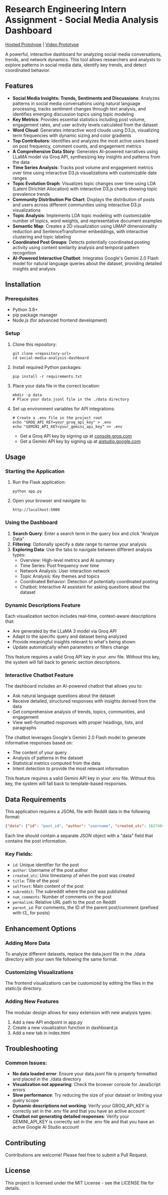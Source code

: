 # Research Engineering Intern Assignment - Social Media Analysis Dashboard

[Hosted Prototype](YOUR_HOSTED_PROTOTYPE_URL_HERE) | [Video Prototype](YOUR_VIDEO_PROTOTYPE_URL_HERE)

A powerful, interactive dashboard for analyzing social media conversations, trends, and network dynamics. This tool allows researchers and analysts to explore patterns in social media data, identify key trends, and detect coordinated behavior.

## Features

- **Social Media Insights: Trends, Sentiments and Discussions**: Analyzes patterns in social media conversations using natural language processing, tracks sentiment changes through text analysis, and identifies emerging discussion topics using topic modeling
- **Key Metrics**: Provides essential statistics including post volume, engagement rates, and user activity levels calculated from the dataset
- **Word Cloud**: Generates interactive word clouds using D3.js, visualizing term frequencies with dynamic sizing and color gradients
- **Top Contributors**: Identifies and analyzes the most active users based on post frequency, comment counts, and engagement metrics
- **A Comprehensive Data Story**: Generates AI-powered narratives using LLaMA model via Groq API, synthesizing key insights and patterns from the data
- **Time Series Analysis**: Tracks post volume and engagement metrics over time using interactive D3.js visualizations with customizable date ranges
- **Topic Evolution Graph**: Visualizes topic changes over time using LDA (Latent Dirichlet Allocation) with interactive D3.js charts showing topic prevalence trends
- **Community Distribution Pie Chart**: Displays the distribution of posts and users across different communities using interactive D3.js visualizations
- **Topic Analysis**: Implements LDA topic modeling with customizable number of topics, word weights, and representative document examples
- **Semantic Map**: Creates a 2D visualization using UMAP dimensionality reduction and SentenceTransformer embeddings, with interactive clustering and topic labeling
- **Coordinated Post Groups**: Detects potentially coordinated posting activity using content similarity analysis and temporal pattern recognition
- **AI-Powered Interactive Chatbot**: Integrates Google's Gemini 2.0 Flash model for natural language queries about the dataset, providing detailed insights and analysis

## Installation

### Prerequisites
- Python 3.8+
- pip package manager
- Node.js (for advanced frontend development)

### Setup

1. Clone this repository:
   ```
   git clone <repository-url>
   cd social-media-analysis-dashboard
   ```

2. Install required Python packages:
   ```
   pip install -r requirements.txt
   ```

3. Place your data file in the correct location:
   ```
   mkdir -p data
   # Place your data.jsonl file in the ./data directory
   ```

4. Set up environment variables for API integrations:
   ```
   # Create a .env file in the project root
   echo "GROQ_API_KEY=your_groq_api_key" > .env
   echo "GEMINI_API_KEY=your_gemini_api_key" >> .env
   ```
   - Get a Groq API key by signing up at [console.groq.com](https://console.groq.com/keys)
   - Get a Gemini API key by signing up at [aistudio.google.com](https://aistudio.google.com/)

## Usage

### Starting the Application

1. Run the Flask application:
   ```
   python app.py
   ```

2. Open your browser and navigate to:
   ```
   http://localhost:5000
   ```

### Using the Dashboard

1. **Search Query**: Enter a search term in the query box and click "Analyze Data"
2. **Filtering**: Optionally specify a date range to narrow your analysis
3. **Exploring Data**: Use the tabs to navigate between different analysis types:
   - Overview: High-level metrics and AI summary
   - Time Series: Post frequency over time
   - Network Analysis: User interaction network
   - Topic Analysis: Key themes and topics
   - Coordinated Behavior: Detection of potentially coordinated posting
   - Chatbot: Interactive AI assistant for asking questions about the dataset

### Dynamic Descriptions Feature

Each visualization section includes real-time, context-aware descriptions that:
- Are generated by the LLaMA 3 model via Groq API
- Adapt to the specific query and dataset being analyzed
- Provide meaningful insights relevant to what's being shown
- Update automatically when parameters or filters change

This feature requires a valid Groq API key in your .env file. Without this key, the system will fall back to generic section descriptions.

### Interactive Chatbot Feature

The dashboard includes an AI-powered chatbot that allows you to:
- Ask natural language questions about the dataset
- Receive detailed, structured responses with insights derived from the data
- Get comprehensive analysis of trends, topics, communities, and engagement
- View well-formatted responses with proper headings, lists, and paragraphs

The chatbot leverages Google's Gemini 2.0 Flash model to generate informative responses based on:
- The content of your query
- Analysis of patterns in the dataset
- Statistical metrics computed from the data
- Intent detection to provide the most relevant information

This feature requires a valid Gemini API key in your .env file. Without this key, the system will fall back to template-based responses.

## Data Requirements

This application requires a JSONL file with Reddit data in the following format:

```json
{"data": {"id": "post_id", "author": "username", "created_utc": 1627484400, "title": "Post title", "selftext": "Post content", "subreddit": "subreddit_name", "num_comments": 42, "permalink": "/r/subreddit/comments/post_id/title/"}}
```

Each line should contain a separate JSON object with a "data" field that contains the post information.

### Key Fields:
- `id`: Unique identifier for the post
- `author`: Username of the post author
- `created_utc`: Unix timestamp of when the post was created
- `title`: Title of the post
- `selftext`: Main content of the post
- `subreddit`: The subreddit where the post was published
- `num_comments`: Number of comments on the post
- `permalink`: Relative URL path to the post on Reddit
- `parent_id`: For comments, the ID of the parent post/comment (prefixed with t3_ for posts)

## Enhancement Options

### Adding More Data
To analyze different datasets, replace the data.jsonl file in the ./data directory with your own file following the same format.

### Customizing Visualizations
The frontend visualizations can be customized by editing the files in the static/js directory.

### Adding New Features
The modular design allows for easy extension with new analysis types:
1. Add a new API endpoint in app.py
2. Create a new visualization function in dashboard.js
3. Add a new tab in index.html

## Troubleshooting

### Common Issues:
- **No data loaded error**: Ensure your data.jsonl file is properly formatted and placed in the ./data directory
- **Visualization not appearing**: Check the browser console for JavaScript errors
- **Slow performance**: Try reducing the size of your dataset or limiting your query scope
- **Dynamic descriptions not working**: Verify your GROQ_API_KEY is correctly set in the .env file and that you have an active account
- **Chatbot not generating detailed responses**: Verify your GEMINI_API_KEY is correctly set in the .env file and that you have an active Google AI Studio account

## Contributing

Contributions are welcome! Please feel free to submit a Pull Request.

## License

This project is licensed under the MIT License - see the LICENSE file for details.